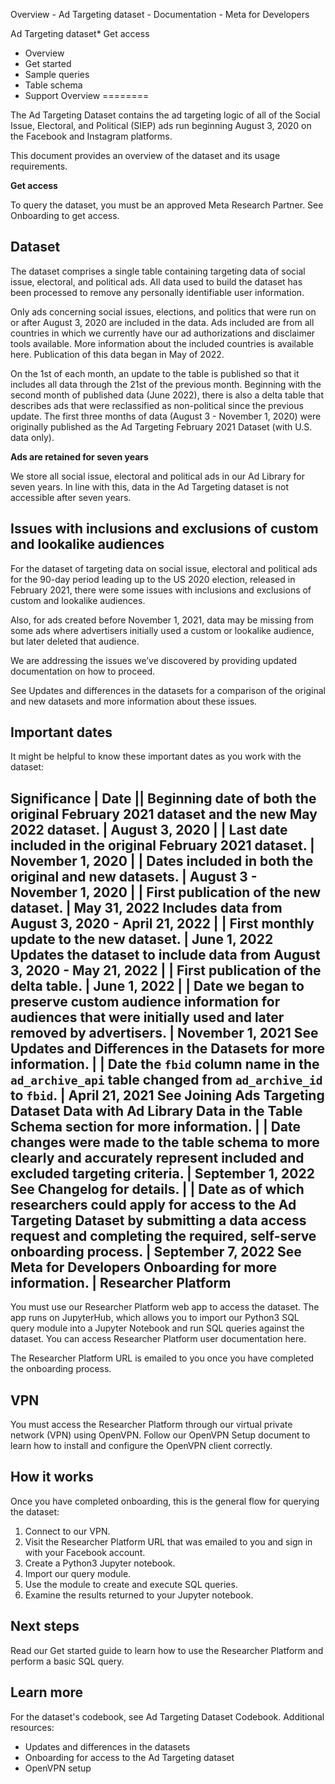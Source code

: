 Overview - Ad Targeting dataset - Documentation - Meta for Developers

Ad Targeting dataset* Get access
* Overview
* Get started
* Sample queries
* Table schema
* Support
Overview
========

The Ad Targeting Dataset contains the ad targeting logic of all of the Social Issue, Electoral, and Political (SIEP) ads run beginning August 3, 2020 on the Facebook and Instagram platforms.

This document provides an overview of the dataset and its usage requirements.

**Get access**

To query the dataset, you must be an approved Meta Research Partner. See Onboarding to get access.

Dataset
-------

The dataset comprises a single table containing targeting data of social issue, electoral, and political ads. All data used to build the dataset has been processed to remove any personally identifiable user information.

Only ads concerning social issues, elections, and politics that were run on or after August 3, 2020 are included in the data. Ads included are from all countries in which we currently have our ad authorizations and disclaimer tools available. More information about the included countries is available here.
Publication of this data began in May of 2022.

On the 1st of each month, an update to the table is published so that it includes all data through the 21st of the previous month. Beginning with the second month of published data (June 2022), there is also a delta table that describes ads that were reclassified as non-political since the previous update. The first three months of data (August 3 - November 1, 2020) were originally published as the Ad Targeting February 2021 Dataset (with U.S. data only).

**Ads are retained for seven years**

We store all social issue, electoral and political ads in our Ad Library for seven years. In line with this, data in the Ad Targeting dataset is not accessible after seven years.

Issues with inclusions and exclusions of custom and lookalike audiences
-----------------------------------------------------------------------

For the dataset of targeting data on social issue, electoral and political ads for the 90-day period leading up to the US 2020 election, released in February 2021, there were some issues with inclusions and exclusions of custom and lookalike audiences.

Also, for ads created before November 1, 2021, data may be missing from some ads where advertisers initially used a custom or lookalike audience, but later deleted that audience.

We are addressing the issues we’ve discovered by providing updated documentation on how to proceed.

See Updates and differences in the datasets for a comparison of the original and new datasets and more information about these issues.

Important dates
---------------

It might be helpful to know these important dates as you work with the dataset:

 Significance | Date || Beginning date of both the original February 2021 dataset and the new May 2022 dataset. | August 3, 2020 |
| Last date included in the original February 2021 dataset. | November 1, 2020 |
| Dates included in both the original and new datasets. | August 3 - November 1, 2020 |
| First publication of the new dataset. | May 31, 2022
Includes data from August 3, 2020 - April 21, 2022 |
| First monthly update to the new dataset. | June 1, 2022
Updates the dataset to include data from August 3, 2020 - May 21, 2022 |
| First publication of the delta table. | June 1, 2022 |
| Date we began to preserve custom audience information for audiences that were initially used and later removed by advertisers. | November 1, 2021
See Updates and Differences in the Datasets for more information. |
| Date the `fbid` column name in the `ad_archive_api` table changed from `ad_archive_id` to `fbid`. | April 21, 2021
See Joining Ads Targeting Dataset Data with Ad Library Data in the Table Schema section for more information.
 |
| Date changes were made to the table schema to more clearly and accurately represent included and excluded targeting criteria. | September 1, 2022
See Changelog for details.
 |
| Date as of which researchers could apply for access to the Ad Targeting Dataset by submitting a data access request and completing the required, self-serve onboarding process. | September 7, 2022
See Meta for Developers Onboarding for more information.
 |
Researcher Platform
-------------------

You must use our Researcher Platform web app to access the dataset. The app runs on JupyterHub, which allows you to import our Python3 SQL query module into a Jupyter Notebook and run SQL queries against the dataset. You can access Researcher Platform user documentation here.

The Researcher Platform URL is emailed to you once you have completed the onboarding process.

VPN
---

You must access the Researcher Platform through our virtual private network (VPN) using OpenVPN. Follow our OpenVPN Setup document to learn how to install and configure the OpenVPN client correctly.

How it works
------------

Once you have completed onboarding, this is the general flow for querying the dataset:

1. Connect to our VPN.
2. Visit the Researcher Platform URL that was emailed to you and sign in with your Facebook account.
3. Create a Python3 Jupyter notebook.
4. Import our query module.
5. Use the module to create and execute SQL queries.
6. Examine the results returned to your Jupyter notebook.

Next steps
----------

Read our Get started guide to learn how to use the Researcher Platform and perform a basic SQL query.

Learn more
----------

 For the dataset's codebook, see Ad Targeting Dataset Codebook.
Additional resources:

* Updates and differences in the datasets
* Onboarding for access to the Ad Targeting dataset
* OpenVPN setup